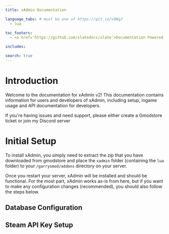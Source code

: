 ```yaml
---
title: xAdmin Documentation

language_tabs: # must be one of https://git.io/vQNgJ
  - lua

toc_footers:
  - <a href='https://github.com/slatedocs/slate'>Documentation Powered by Slate</a>

includes:

search: true
---
```


# Introduction

Welcome to the documentation for xAdmin v2!
This documentation contains information for users and developers of xAdmin, including setup, ingame usage and API documentation for developers.

<aside class="notice">
If you're having issues and need support, please either create a Gmodstore ticket or join my Discord server
</aside>


# Initial Setup

To install xAdmin, you simply need to extract the zip that you have downloaded from gmodstore and place the <code>xadmin</code> folder (containing the <code>lua</code> folder) to your <code>/garrysmod/addons</code> directory on your server.

Once you restart your server, xAdmin will be installed and should be functional. For the most part, xAdmin works as-is from here, but if you want to make any configuration changes (recommended), you should also follow the steps below.

## Database Configuration

## Steam API Key Setup